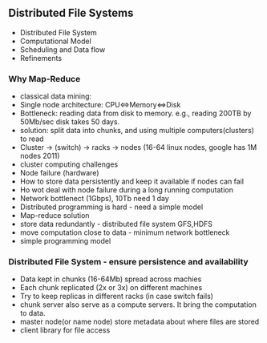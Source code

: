 ## Distributed File Systems
* Distributed File System
* Computational Model
* Scheduling and Data flow
* Refinements

### Why Map-Reduce
* classical data mining:
 * Single node architecture: CPU<=>Memory<=>Disk
 * Bottleneck: reading data from disk to memory. e.g., reading 200TB by 50Mb/sec disk takes 50 days.
 * solution: split data into chunks, and using multiple computers(clusters) to read
 * Cluster -> (switch) -> racks -> nodes (16-64 linux nodes, google has 1M nodes 2011)
* cluster computing challenges
 * Node failure (hardware)
  * How to store data persistently and keep it available if nodes can fail
  * Ho wot deal with node failure during a long running computation
 * Network bottlenect (1Gbps), 10Tb need 1 day
 * Distributed programming is hard - need a simple model
* Map-reduce solution
 * store data redundantly - distributed file system GFS,HDFS
 * move computation close to data - minimum network bottleneck
 * simple programming model

### Distributed File System - ensure persistence and availability
* Data kept in chunks (16-64Mb) spread across machies
* Each chunk replicated (2x or 3x) on different machines
* Try to keep replicas in different racks (in case switch fails)
* chunk server also serve as a compute servers. It bring the computation to data.
* master node(or name node) store metadata about where files are stored
* client library for file access
